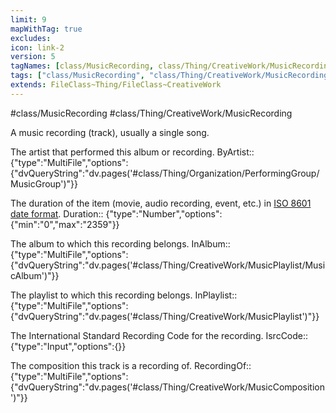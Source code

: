 ```yaml
---
limit: 9
mapWithTag: true
excludes:
icon: link-2
version: 5
tagNames: [class/MusicRecording, class/Thing/CreativeWork/MusicRecording, schema-org/MusicRecording]
tags: ["class/MusicRecording", "class/Thing/CreativeWork/MusicRecording"]
extends: FileClass~Thing/FileClass~CreativeWork
---
```


#class/MusicRecording
#class/Thing/CreativeWork/MusicRecording


A music recording (track), usually a single song.


The artist that performed this album or recording.
ByArtist:: {"type":"MultiFile","options":{"dvQueryString":"dv.pages('#class/Thing/Organization/PerformingGroup/MusicGroup')"}}

The duration of the item (movie, audio recording, event, etc.) in [ISO 8601 date format](http://en.wikipedia.org/wiki/ISO\_8601).
Duration:: {"type":"Number","options":{"min":"0","max":"2359"}}

The album to which this recording belongs.
InAlbum:: {"type":"MultiFile","options":{"dvQueryString":"dv.pages('#class/Thing/CreativeWork/MusicPlaylist/MusicAlbum')"}}

The playlist to which this recording belongs.
InPlaylist:: {"type":"MultiFile","options":{"dvQueryString":"dv.pages('#class/Thing/CreativeWork/MusicPlaylist')"}}

The International Standard Recording Code for the recording.
IsrcCode:: {"type":"Input","options":{}}

The composition this track is a recording of.
RecordingOf:: {"type":"MultiFile","options":{"dvQueryString":"dv.pages('#class/Thing/CreativeWork/MusicComposition')"}}
